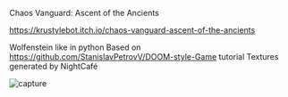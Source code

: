 Chaos Vanguard: Ascent of the Ancients

https://krustylebot.itch.io/chaos-vanguard-ascent-of-the-ancients

Wolfenstein like in python
Based on https://github.com/StanislavPetrovV/DOOM-style-Game tutorial
Textures generated by NightCafé

![capture](https://github.com/KrustyLeBot/Wishenstein/assets/37580288/e535b574-787f-4330-a41e-6616afa4b8e6)
